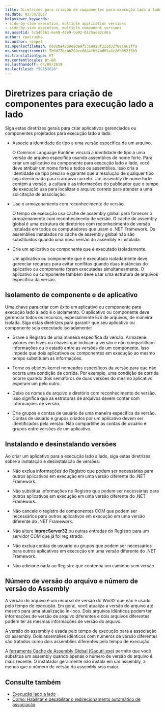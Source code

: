 ```yaml
---
title: Diretrizes para criação de componentes para execução lado a lado
ms.date: 03/30/2017
helpviewer_keywords:
- side-by-side execution, multiple application versions
- side-by-side execution, multiple component versions
ms.assetid: 5c540161-6e40-42e9-be92-6175aee2c46a
author: rpetrusha
ms.author: ronpet
ms.openlocfilehash: 0e88ba4260e9deaf53ae828f222d32f8ece61ffa
ms.sourcegitcommit: 5b6d778ebb269ee6684fb57ad69a8c28b06235b9
ms.translationtype: HT
ms.contentlocale: pt-BR
ms.lasthandoff: 04/08/2019
ms.locfileid: "59151028"
---
```

# <a name="guidelines-for-creating-components-for-side-by-side-execution"></a>Diretrizes para criação de componentes para execução lado a lado
Siga estas diretrizes gerais para criar aplicativos gerenciados ou componentes projetados para execução lado a lado:  
  
-   Associe a identidade de tipo a uma versão específica de um arquivo.  
  
     O Common Language Runtime vincula a identidade de tipo a uma versão de arquivo específica usando assemblies de nome forte. Para criar um aplicativo ou componente para execução lado a lado, você deve atribuir um nome forte a todos os assemblies. Isso cria a identidade de tipo preciso e garante que a resolução de qualquer tipo seja direcionada para o arquivo correto. Um assembly de nome forte contém a versão, a cultura e as informações do publicador que o tempo de execução usa para localizar o arquivo correto para atender a uma solicitação de associação.  
  
-   Use o armazenamento com reconhecimento de versão.  
  
     O tempo de execução usa cache de assembly global para fornecer o armazenamento com reconhecimento de versão. O cache de assembly global é uma estrutura de diretórios com reconhecimento de versão instalada em todos os computadores que usam o .NET Framework. Os assemblies instalados no cache de assembly global não são substituídos quando uma nova versão do assembly é instalada.  
  
-   Crie um aplicativo ou componente que é executado isoladamente.  
  
     Um aplicativo ou componente que é executado isoladamente deve gerenciar recursos para evitar conflitos quando duas instâncias do aplicativo ou componente forem executadas simultaneamente. O aplicativo ou componente também deve usar uma estrutura de arquivos específica da versão.  
  
## <a name="application-and-component-isolation"></a>Isolamento de componente e de aplicativo  
 Uma chave para criar com êxito um aplicativo ou componente para execução lado a lado é o isolamento. O aplicativo ou componente deve gerenciar todos os recursos, especialmente E/S de arquivos, de maneira isolada. Siga estas diretrizes para garantir que seu aplicativo ou componente seja executado isoladamente:  
  
-   Grave o Registro de uma maneira específica da versão. Armazene valores em hives ou chaves que indicam a versão e não compartilham informações ou o estado entre as versões de um componente. Isso impede que dois aplicativos ou componentes em execução ao mesmo tempo substituam as informações.  
  
-   Torne os objetos kernel nomeados específicos da versão para que não ocorra uma condição de corrida. Por exemplo, uma condição de corrida ocorre quando dois semáforos de duas versões do mesmo aplicativo esperam um pelo outro.  
  
-   Deixe os nomes de arquivo e diretório com reconhecimento de versão. Isso significa que as estruturas de arquivos devem contar com informações de versão.  
  
-   Crie grupos e contas de usuário de uma maneira específica da versão. Contas de usuário e grupos criados por um aplicativo devem ser identificados pela versão. Não compartilhe as contas de usuário e grupos entre versões de um aplicativo.  
  
## <a name="installing-and-uninstalling-versions"></a>Instalando e desinstalando versões  
 Ao criar um aplicativo para a execução lado a lado, siga estas diretrizes sobre a instalação e desinstalação de versões:  
  
-   Não exclua informações do Registro que podem ser necessárias para outros aplicativos em execução em uma versão diferente do .NET Framework.  
  
-   Não substitua informações no Registro que podem ser necessárias para outros aplicativos em execução em uma versão diferente do .NET Framework.  
  
-   Não cancele o registro de componentes COM que podem ser necessários para outros aplicativos em execução em uma versão diferente do .NET Framework.  
  
-   Não altere **InprocServer32** ou outras entradas do Registro para um servidor COM que já foi registrado.  
  
-   Não exclua contas de usuário ou grupos que podem ser necessários para outros aplicativos em execução em uma versão diferente do .NET Framework.  
  
-   Não adicione nada ao Registro que contenha um caminho sem versão.  
  
## <a name="file-version-number-and-assembly-version-number"></a>Número de versão do arquivo e número de versão do Assembly  
 A versão do arquivo é um recurso de versão do Win32 que não é usado pelo tempo de execução. Em geral, você atualiza a versão do arquivo até mesmo para uma atualização in-loco. Dois arquivos idênticos podem ter informações de versão de arquivo diferentes e dois arquivos diferentes podem ter as mesmas informações de versão do arquivo.  
  
 A versão do assembly é usada pelo tempo de execução para a associação do assembly. Dois assemblies idênticos com números de versão diferentes são tratados como dois assemblies diferentes pelo tempo de execução.  
  
 A [ferramenta Cache de Assembly Global (Gacutil.exe)](../../../docs/framework/tools/gacutil-exe-gac-tool.md) permite que você substitua um assembly quando apenas o número de versão do arquivo é mais recente. O instalador geralmente não instala em um assembly, a menos que o número de versão do assembly seja maior.  
  
## <a name="see-also"></a>Consulte também

- [Execução lado a lado](../../../docs/framework/deployment/side-by-side-execution.md)
- [Como: Habilitar e desabilitar o redirecionamento automático de associação](../../../docs/framework/configure-apps/how-to-enable-and-disable-automatic-binding-redirection.md)

